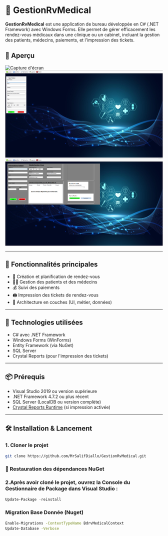 # 🏥 GestionRvMedical

**GestionRvMedical** est une application de bureau développée en C# (.NET Framework) avec Windows Forms. Elle permet de gérer efficacement les rendez-vous médicaux dans une clinique ou un cabinet, incluant la gestion des patients, médecins, paiements, et l'impression des tickets.

## 📸 Aperçu

![Capture d'écran]("./WindowsFormsApp1/Screen/Connexion.png")
![Ajout Patient](./WindowsFormsApp1/Screen/AjoutPatient.png)
![Ajout Rendez Vous](./WindowsFormsApp1/Screen/AjoutRv.png)

---

## 🚀 Fonctionnalités principales

- 📅 Création et planification de rendez-vous
- 👩‍⚕️ Gestion des patients et des médecins
- 💰 Suivi des paiements
- 🖨️ Impression des tickets de rendez-vous
- 🧠 Architecture en couches (UI, métier, données)

---

## 🧰 Technologies utilisées

- C# avec .NET Framework
- Windows Forms (WinForms)
- Entity Framework (via NuGet)
- SQL Server
- Crystal Reports (pour l'impression des tickets)

---

## 📦 Prérequis

- Visual Studio 2019 ou version supérieure
- .NET Framework 4.7.2 ou plus récent
- SQL Server (LocalDB ou version complète)
- [Crystal Reports Runtime](https://www.crystalreports.com/download/) (si impression activée)

---

## 🛠️ Installation & Lancement

### 1. Cloner le projet

```bash
git clone https://github.com/MrSalifDiallo/GestionRvMedical.git
```
### 🧰 Restauration des dépendances NuGet

### 2.Après avoir cloné le projet, ouvrez la Console du Gestionnaire de Package dans Visual Studio :

```powershell
Update-Package -reinstall
```
### Migration Base Donnée (Nuget)
```bash
Enable-Migrations -ContextTypeName BdrvMedicalContext
Update-Database -Verbose

```